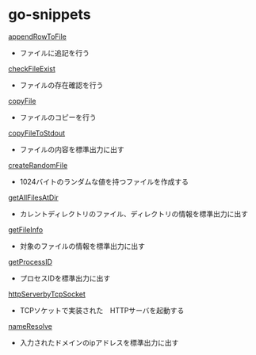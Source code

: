 # go-snippets

[appendRowToFile](https://github.com/t0w4/go-snippets/blob/master/snippets/appendRowToFile/main.go)
- ファイルに追記を行う

[checkFileExist](https://github.com/t0w4/go-snippets/blob/master/snippets/checkFileExist/main.go)
- ファイルの存在確認を行う

[copyFile](https://github.com/t0w4/go-snippets/blob/master/snippets/copyFile/main.go)
- ファイルのコピーを行う

[copyFileToStdout](https://github.com/t0w4/go-snippets/blob/master/snippets/copyFileToStdout/main.go)
- ファイルの内容を標準出力に出す

[createRandomFile](https://github.com/t0w4/go-snippets/blob/master/snippets/createRandomFile/main.go)
- 1024バイトのランダムな値を持つファイルを作成する

[getAllFilesAtDir](https://github.com/t0w4/go-snippets/blob/master/snippets/getAllFilesAtDir/main.go)
- カレントディレクトリのファイル、ディレクトリの情報を標準出力に出す

[getFileInfo](https://github.com/t0w4/go-snippets/blob/master/snippets/getFileInfo/main.go)
- 対象のファイルの情報を標準出力に出す

[getProcessID](https://github.com/t0w4/go-snippets/blob/master/snippets/getProcessID/main.go)
- プロセスIDを標準出力に出す

[httpServerbyTcpSocket](https://github.com/t0w4/go-snippets/blob/master/snippets/httpServerbyTcpSocket/main.go)
- TCPソケットで実装された　HTTPサーバを起動する

[nameResolve](https://github.com/t0w4/go-snippets/blob/master/snippets/nameResolve/main.go)
- 入力されたドメインのipアドレスを標準出力に出す